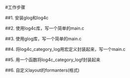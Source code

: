 #工作步骤

##1. 安装glog和log4c

##2. 使用log4c库，写一个简单的main.c

##3. 使用glog库，写一个简单的main.c

##4. 将log4c_category_log用宏定义封装起来，写一个main.c

##5. 用一个函数将log4c_category_logf封装起来

##6. 自定义layout的formanters(格式)
